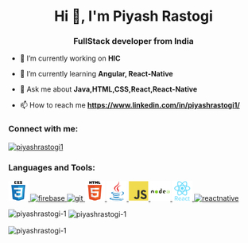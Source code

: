 <h1 align="center">Hi 👋, I'm Piyash Rastogi</h1>
<h3 align="center">FullStack developer from India</h3>
 


- 🔭 I’m currently working on **HIC**

- 🌱 I’m currently learning **Angular, React-Native**

- 💬 Ask me about **Java,HTML,CSS,React,React-Native**

- 📫 How to reach me **https://www.linkedin.com/in/piyashrastogi1/**

<h3 align="left">Connect with me:</h3>
<p align="left">
<a href="https://linkedin.com/in/piyashrastogi1" target="blank"><img align="center" src="https://raw.githubusercontent.com/rahuldkjain/github-profile-readme-generator/master/src/images/icons/Social/linked-in-alt.svg" alt="piyashrastogi1" height="30" width="40" /></a>
</p>

<h3 align="left">Languages and Tools:</h3>
<p align="left"> <a href="https://www.w3schools.com/css/" target="_blank"> <img src="https://raw.githubusercontent.com/devicons/devicon/master/icons/css3/css3-original-wordmark.svg" alt="css3" width="40" height="40"/> </a> <a href="https://firebase.google.com/" target="_blank"> <img src="https://www.vectorlogo.zone/logos/firebase/firebase-icon.svg" alt="firebase" width="40" height="40"/> </a> <a href="https://git-scm.com/" target="_blank"> <img src="https://www.vectorlogo.zone/logos/git-scm/git-scm-icon.svg" alt="git" width="40" height="40"/> </a> <a href="https://www.w3.org/html/" target="_blank"> <img src="https://raw.githubusercontent.com/devicons/devicon/master/icons/html5/html5-original-wordmark.svg" alt="html5" width="40" height="40"/> </a> <a href="https://www.java.com" target="_blank"> <img src="https://raw.githubusercontent.com/devicons/devicon/master/icons/java/java-original.svg" alt="java" width="40" height="40"/> </a> <a href="https://developer.mozilla.org/en-US/docs/Web/JavaScript" target="_blank"> <img src="https://raw.githubusercontent.com/devicons/devicon/master/icons/javascript/javascript-original.svg" alt="javascript" width="40" height="40"/> </a> <a href="https://nodejs.org" target="_blank"> <img src="https://raw.githubusercontent.com/devicons/devicon/master/icons/nodejs/nodejs-original-wordmark.svg" alt="nodejs" width="40" height="40"/> </a> <a href="https://reactjs.org/" target="_blank"> <img src="https://raw.githubusercontent.com/devicons/devicon/master/icons/react/react-original-wordmark.svg" alt="react" width="40" height="40"/> </a> <a href="https://reactnative.dev/" target="_blank"> <img src="https://reactnative.dev/img/header_logo.svg" alt="reactnative" width="40" height="40"/> </a> </p>

<p><img align="left" src="https://github-readme-stats.vercel.app/api/top-langs?username=piyashrastogi-1&show_icons=true&locale=en&layout=compact" alt="piyashrastogi-1" /></p>

<p>&nbsp;<img align="center" src="https://github-readme-stats.vercel.app/api?username=piyashrastogi-1&show_icons=true&locale=en" alt="piyashrastogi-1" /></p>

<p><img align="center" src="https://github-readme-streak-stats.herokuapp.com/?user=piyashrastogi-1&" alt="piyashrastogi-1" /></p>
